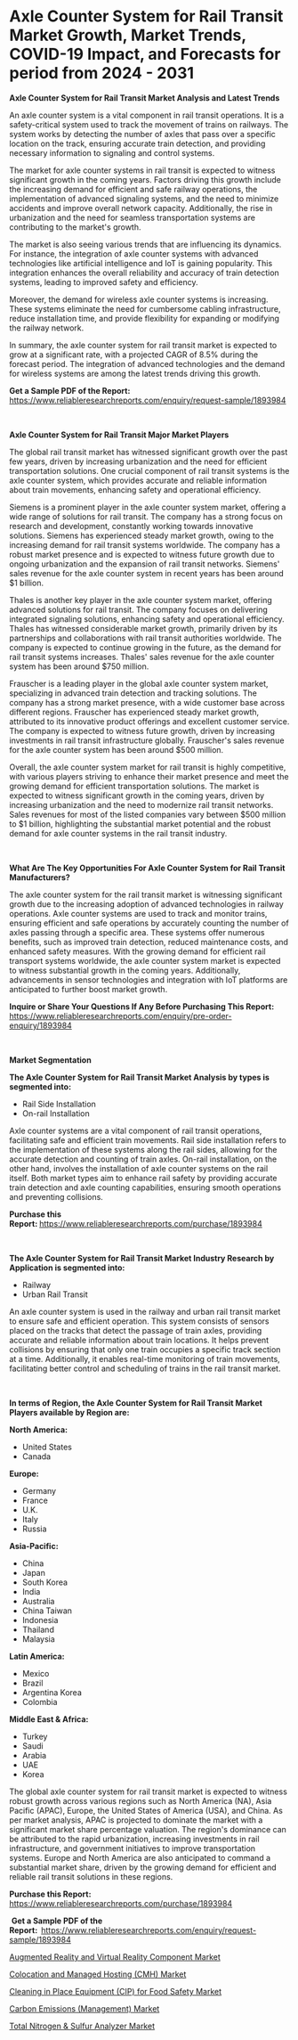 <p><h1>Axle Counter System for Rail Transit Market Growth, Market Trends, COVID-19 Impact, and Forecasts for period from 2024 - 2031</h1></p><p><strong>Axle Counter System for Rail Transit Market Analysis and Latest Trends</strong></p>
<p><p>An axle counter system is a vital component in rail transit operations. It is a safety-critical system used to track the movement of trains on railways. The system works by detecting the number of axles that pass over a specific location on the track, ensuring accurate train detection, and providing necessary information to signaling and control systems.</p><p>The market for axle counter systems in rail transit is expected to witness significant growth in the coming years. Factors driving this growth include the increasing demand for efficient and safe railway operations, the implementation of advanced signaling systems, and the need to minimize accidents and improve overall network capacity. Additionally, the rise in urbanization and the need for seamless transportation systems are contributing to the market's growth.</p><p>The market is also seeing various trends that are influencing its dynamics. For instance, the integration of axle counter systems with advanced technologies like artificial intelligence and IoT is gaining popularity. This integration enhances the overall reliability and accuracy of train detection systems, leading to improved safety and efficiency.</p><p>Moreover, the demand for wireless axle counter systems is increasing. These systems eliminate the need for cumbersome cabling infrastructure, reduce installation time, and provide flexibility for expanding or modifying the railway network.</p><p>In summary, the axle counter system for rail transit market is expected to grow at a significant rate, with a projected CAGR of 8.5% during the forecast period. The integration of advanced technologies and the demand for wireless systems are among the latest trends driving this growth.</p></p>
<p><strong>Get a Sample PDF of the Report:&nbsp;</strong> <a href="https://www.reliableresearchreports.com/enquiry/request-sample/1893984">https://www.reliableresearchreports.com/enquiry/request-sample/1893984</a></p>
<p>&nbsp;</p>
<p><strong>Axle Counter System for Rail Transit Major Market Players</strong></p>
<p><p>The global rail transit market has witnessed significant growth over the past few years, driven by increasing urbanization and the need for efficient transportation solutions. One crucial component of rail transit systems is the axle counter system, which provides accurate and reliable information about train movements, enhancing safety and operational efficiency.</p><p>Siemens is a prominent player in the axle counter system market, offering a wide range of solutions for rail transit. The company has a strong focus on research and development, constantly working towards innovative solutions. Siemens has experienced steady market growth, owing to the increasing demand for rail transit systems worldwide. The company has a robust market presence and is expected to witness future growth due to ongoing urbanization and the expansion of rail transit networks. Siemens' sales revenue for the axle counter system in recent years has been around $1 billion.</p><p>Thales is another key player in the axle counter system market, offering advanced solutions for rail transit. The company focuses on delivering integrated signaling solutions, enhancing safety and operational efficiency. Thales has witnessed considerable market growth, primarily driven by its partnerships and collaborations with rail transit authorities worldwide. The company is expected to continue growing in the future, as the demand for rail transit systems increases. Thales' sales revenue for the axle counter system has been around $750 million.</p><p>Frauscher is a leading player in the global axle counter system market, specializing in advanced train detection and tracking solutions. The company has a strong market presence, with a wide customer base across different regions. Frauscher has experienced steady market growth, attributed to its innovative product offerings and excellent customer service. The company is expected to witness future growth, driven by increasing investments in rail transit infrastructure globally. Frauscher's sales revenue for the axle counter system has been around $500 million.</p><p>Overall, the axle counter system market for rail transit is highly competitive, with various players striving to enhance their market presence and meet the growing demand for efficient transportation solutions. The market is expected to witness significant growth in the coming years, driven by increasing urbanization and the need to modernize rail transit networks. Sales revenues for most of the listed companies vary between $500 million to $1 billion, highlighting the substantial market potential and the robust demand for axle counter systems in the rail transit industry.</p></p>
<p>&nbsp;</p>
<p><strong>What Are The Key Opportunities For Axle Counter System for Rail Transit Manufacturers?</strong></p>
<p><p>The axle counter system for the rail transit market is witnessing significant growth due to the increasing adoption of advanced technologies in railway operations. Axle counter systems are used to track and monitor trains, ensuring efficient and safe operations by accurately counting the number of axles passing through a specific area. These systems offer numerous benefits, such as improved train detection, reduced maintenance costs, and enhanced safety measures. With the growing demand for efficient rail transport systems worldwide, the axle counter system market is expected to witness substantial growth in the coming years. Additionally, advancements in sensor technologies and integration with IoT platforms are anticipated to further boost market growth.</p></p>
<p><strong>Inquire or Share Your Questions If Any Before Purchasing This Report:</strong> <a href="https://www.reliableresearchreports.com/enquiry/pre-order-enquiry/1893984">https://www.reliableresearchreports.com/enquiry/pre-order-enquiry/1893984</a></p>
<p>&nbsp;</p>
<p><strong>Market Segmentation</strong></p>
<p><strong>The Axle Counter System for Rail Transit Market Analysis by types is segmented into:</strong></p>
<p><ul><li>Rail Side Installation</li><li>On-rail Installation</li></ul></p>
<p><p>Axle counter systems are a vital component of rail transit operations, facilitating safe and efficient train movements. Rail side installation refers to the implementation of these systems along the rail sides, allowing for the accurate detection and counting of train axles. On-rail installation, on the other hand, involves the installation of axle counter systems on the rail itself. Both market types aim to enhance rail safety by providing accurate train detection and axle counting capabilities, ensuring smooth operations and preventing collisions.</p></p>
<p><strong>Purchase this Report:&nbsp;</strong><a href="https://www.reliableresearchreports.com/purchase/1893984">https://www.reliableresearchreports.com/purchase/1893984</a></p>
<p>&nbsp;</p>
<p><strong>The Axle Counter System for Rail Transit Market Industry Research by Application is segmented into:</strong></p>
<p><ul><li>Railway</li><li>Urban Rail Transit</li></ul></p>
<p><p>An axle counter system is used in the railway and urban rail transit market to ensure safe and efficient operation. This system consists of sensors placed on the tracks that detect the passage of train axles, providing accurate and reliable information about train locations. It helps prevent collisions by ensuring that only one train occupies a specific track section at a time. Additionally, it enables real-time monitoring of train movements, facilitating better control and scheduling of trains in the rail transit market.</p></p>
<p>&nbsp;</p>
<p><strong>In terms of Region, the Axle Counter System for Rail Transit Market Players available by Region are:</strong></p>
<p>
    <p> <strong> North America: </strong>
        <ul>
            <li>United States</li>
            <li>Canada</li>
        </ul>
        </p> 
    <p> <strong> Europe: </strong>
        <ul>
            <li>Germany</li>
            <li>France</li>
            <li>U.K.</li>
            <li>Italy</li>
            <li>Russia</li>
        </ul>
        </p> 
    <p> <strong> Asia-Pacific: </strong>
        <ul>
            <li>China</li>
            <li>Japan</li>
            <li>South Korea</li>
            <li>India</li>
            <li>Australia</li>
            <li>China Taiwan</li>
            <li>Indonesia</li>
            <li>Thailand</li>
            <li>Malaysia</li>
        </ul>
        </p> 
    <p> <strong> Latin America: </strong>
        <ul>
            <li>Mexico</li>
            <li>Brazil</li>
            <li>Argentina Korea</li>
            <li>Colombia</li>
        </ul>
        </p> 
    <p> <strong> Middle East & Africa: </strong>
        <ul>
            <li>Turkey</li>
            <li>Saudi</li>
            <li>Arabia</li>
            <li>UAE</li>
            <li>Korea</li>
        </ul>
    </p>
    </p>
<p><p>The global axle counter system for rail transit market is expected to witness robust growth across various regions such as North America (NA), Asia Pacific (APAC), Europe, the United States of America (USA), and China. As per market analysis, APAC is projected to dominate the market with a significant market share percentage valuation. The region's dominance can be attributed to the rapid urbanization, increasing investments in rail infrastructure, and government initiatives to improve transportation systems. Europe and North America are also anticipated to command a substantial market share, driven by the growing demand for efficient and reliable rail transit solutions in these regions.</p></p>
<p><strong>Purchase this Report: </strong><a href="https://www.reliableresearchreports.com/purchase/1893984">https://www.reliableresearchreports.com/purchase/1893984</a></p>
<p>&nbsp;<strong>Get a Sample PDF of the Report:&nbsp;&nbsp;</strong><a href="https://www.reliableresearchreports.com/enquiry/request-sample/1893984">https://www.reliableresearchreports.com/enquiry/request-sample/1893984</a></p>
<p><strong></strong></p>
<p><p><a href="https://medium.com/@gracemoreno2019/augmented-reality-and-virtual-reality-component-market-outlook-industry-overview-and-forecast-8e759b7c27a4">Augmented Reality and Virtual Reality Component Market</a></p><p><a href="https://medium.com/@gracemoreno2019/decoding-colocation-and-managed-hosting-cmh-market-metrics-market-share-trends-and-growth-115088a65cef">Colocation and Managed Hosting (CMH) Market</a></p><p><a href="https://github.com/Krish2023na/Market-Research-Report-List-2/blob/main/cleaning-in-place-equipment-cip-for-food-safety-market.md">Cleaning in Place Equipment (CIP) for Food Safety Market</a></p><p><a href="https://medium.com/@gracemoreno2019/carbon-emissions-management-market-insights-into-market-cagr-market-trends-and-growth-62b15237b4c7">Carbon Emissions (Management) Market</a></p><p><a href="https://github.com/kuntayevaz/Market-Research-Report-List-2/blob/main/total-nitrogen-sulfur-analyzer-market.md">Total Nitrogen & Sulfur Analyzer Market</a></p></p>
